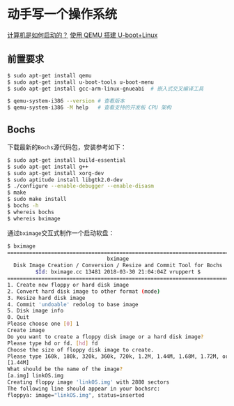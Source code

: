 # 动手写一个操作系统

[计算机是如何启动的？](http://www.ruanyifeng.com/blog/2013/02/booting.html)
[使用 QEMU 搭建 U-boot+Linux](https://space.bilibili.com/382223675/channel/detail?cid=92964)

## 前置要求

```bash
$ sudo apt-get install qemu
$ sudo apt-get install u-boot-tools u-boot-menu
$ sudo apt-get install gcc-arm-linux-gnueabi  # 嵌入式交叉编译工具
```

```bash
$ qemu-system-i386 --version # 查看版本
$ qemu-system-i386 -M help   # 查看支持的开发板 CPU 架构
```

## Bochs

下载最新的`Bochs`源代码包，安装参考如下：

```bash
$ sudo apt-get install build-essential
$ sudo apt-get install g++
$ sudo apt-get install xorg-dev
$ sudo aptitude install libgtk2.0-dev
$ ./configure --enable-debugger --enable-disasm
$ make
$ sudo make install
$ bochs -h
$ whereis bochs
$ whereis bximage
```

通过`bximage`交互式制作一个启动软盘：

```bash
$ bximage
========================================================================
                                bximage
  Disk Image Creation / Conversion / Resize and Commit Tool for Bochs
         $Id: bximage.cc 13481 2018-03-30 21:04:04Z vruppert $
========================================================================
1. Create new floppy or hard disk image
2. Convert hard disk image to other format (mode)
3. Resize hard disk image
4. Commit 'undoable' redolog to base image
5. Disk image info
0. Quit
Please choose one [0] 1
Create image
Do you want to create a floppy disk image or a hard disk image?
Please type hd or fd. [hd] fd
Choose the size of floppy disk image to create.
Please type 160k, 180k, 320k, 360k, 720k, 1.2M, 1.44M, 1.68M, 1.72M, or 2.88M.
[1.44M]
What should be the name of the image?
[a.img] linkOS.img
Creating floppy image 'linkOS.img' with 2880 sectors
The following line should appear in your bochsrc:
floppya: image="linkOS.img", status=inserted
```
